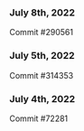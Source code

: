 ### July 8th, 2022

Commit #290561

### July 5th, 2022

Commit #314353


### July 4th, 2022

Commit #72281
